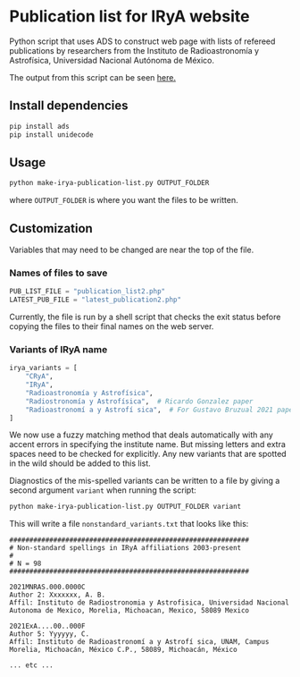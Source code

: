 # Publication list for IRyA website

Python script that uses ADS to construct web page with lists of refereed publications by researchers from the Instituto de Radioastronomía y Astrofísica, Universidad Nacional Autónoma de México.

The output from this script can be seen [here.](https://www.irya.unam.mx/web/en/research/publications)

## Install dependencies

```sh
pip install ads
pip install unidecode
```

## Usage

```sh
python make-irya-publication-list.py OUTPUT_FOLDER
```
where `OUTPUT_FOLDER` is where you want the files to be written.


## Customization

Variables that may need to be changed are near the top of the file.

### Names of files to save
```python
PUB_LIST_FILE = "publication_list2.php"
LATEST_PUB_FILE = "latest_publication2.php"
```

Currently, the file is run by a shell script that checks the exit status before copying the files to their final names on the web server.

### Variants of IRyA name

```python
irya_variants = [
    "CRyA",
    "IRyA",
    "Radioastronomía y Astrofísica",
    "Radiostronomía y Astrofísica",  # Ricardo Gonzalez paper
    "Radioastronomí a y Astrofí sica",  # For Gustavo Bruzual 2021 paper
]
```

We now use a fuzzy matching method that deals automatically with any accent errors in specifying the institute name.  But missing letters and extra spaces need to be checked for explicitly.  Any new variants that are spotted in the wild should be added to this list.

Diagnostics of the mis-spelled variants can be written to a file by giving a second argument `variant` when running the script:
```sh
python make-irya-publication-list.py OUTPUT_FOLDER variant
```
This will write a file `nonstandard_variants.txt` that looks like this:
```
############################################################
# Non-standard spellings in IRyA affiliations 2003-present
#        
# N = 98
############################################################

2021MNRAS.000.0000C
Author 2: Xxxxxxx, A. B.
Affil: Instituto de Radiostronomia y Astrofisica, Universidad Nacional Autonoma de Mexico, Morelia, Michoacan, Mexico, 58089 Mexico

2021ExA....00..000F
Author 5: Yyyyyy, C.
Affil: Instituto de Radioastronomí a y Astrofí sica, UNAM, Campus Morelia, Michoacán, México C.P., 58089, Michoacán, México

... etc ...
```
